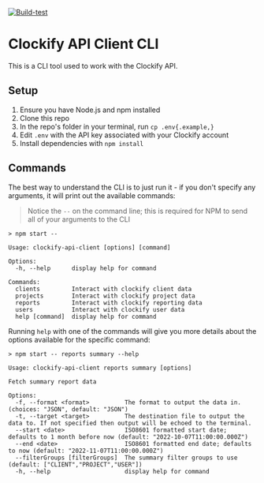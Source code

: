 [![Build-test](https://github.com/hyprnz/clockify-api-client/actions/workflows/build-test.yaml/badge.svg)](https://github.com/hyprnz/clockify-api-client/actions/workflows/build-test.yaml)

# Clockify API Client CLI

This is a CLI tool used to work with the Clockify API.

## Setup

1. Ensure you have Node.js and npm installed
2. Clone this repo
3. In the repo's folder in your terminal, run `cp .env{.example,}`
4. Edit `.env` with the API key associated with your Clockify account
5. Install dependencies with `npm install`

## Commands

The best way to understand the CLI is to just run it - if you don't specify any arguments, it will print out the available commands:

> Notice the `--` on the command line; this is required for NPM to send all of your arguments to the CLI

```
> npm start --

Usage: clockify-api-client [options] [command]

Options:
  -h, --help      display help for command

Commands:
  clients         Interact with clockify client data
  projects        Interact with clockify project data
  reports         Interact with clockify reporting data
  users           Interact with clockify user data
  help [command]  display help for command
```

Running `help` with one of the commands will give you more details about the options available for the specific command:

```
> npm start -- reports summary --help

Usage: clockify-api-client reports summary [options]

Fetch summary report data

Options:
  -f, --format <format>          The format to output the data in. (choices: "JSON", default: "JSON")
  -t, --target <target>          The destination file to output the data to. If not specified then output will be echoed to the terminal.
  --start <date>                 ISO8601 formatted start date; defaults to 1 month before now (default: "2022-10-07T11:00:00.000Z")
  --end <date>                   ISO8601 formatted end date; defaults to now (default: "2022-11-07T11:00:00.000Z")
  --filterGroups [filterGroups]  The summary filter groups to use (default: ["CLIENT","PROJECT","USER"])
  -h, --help                     display help for command

```
